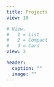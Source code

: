 ```yaml
---
title: Projects
view: 10

# View.
#   1 = List
#   2 = Compact
#   3 = Card
view: 3

header:
  caption: ""
  image: ""
---
```


